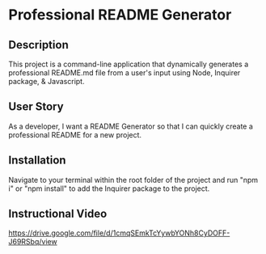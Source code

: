# Professional README Generator

## Description

This project is a command-line application that dynamically generates a professional README.md file from a user's input using Node, Inquirer package, & Javascript.

## User Story

As a developer, I want a README Generator so that I can quickly create a professional README for a new project.

## Installation

Navigate to your terminal within the root folder of the project and run "npm i" or "npm install" to add the Inquirer package to the project.

## Instructional Video

https://drive.google.com/file/d/1cmqSEmkTcYywbYONh8CyDOFF-J69RSbq/view
